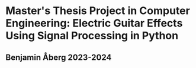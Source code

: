 # Master's Thesis Project in Computer Engineering: Electric Guitar Effects Using Signal Processing in Python
## Benjamin Åberg 2023-2024
